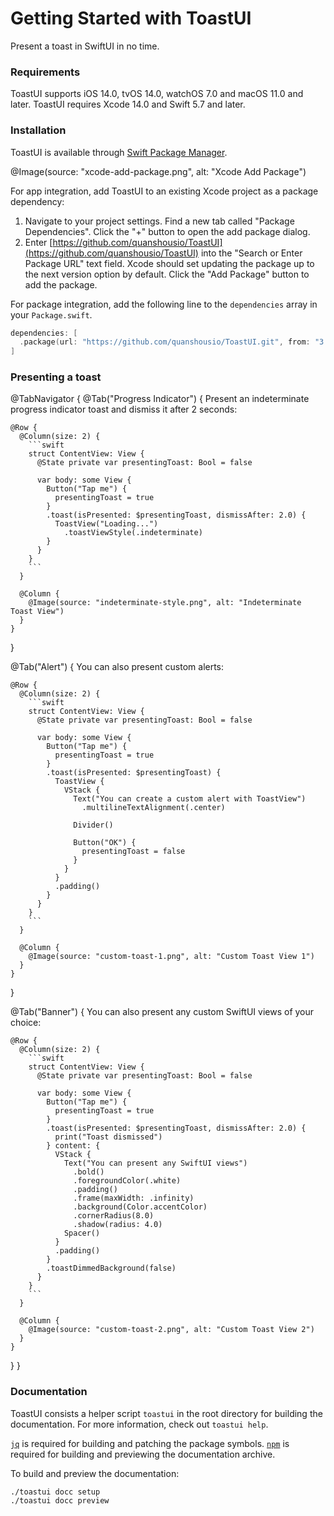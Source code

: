 # Getting Started with ToastUI

Present a toast in SwiftUI in no time.

### Requirements

ToastUI supports iOS 14.0, tvOS 14.0, watchOS 7.0 and macOS 11.0 and later. ToastUI requires Xcode 14.0 and Swift 5.7 and later.

### Installation

ToastUI is available through [Swift Package Manager](https://swift.org/package-manager/).

@Image(source: "xcode-add-package.png", alt: "Xcode Add Package")

For app integration, add ToastUI to an existing Xcode project as a package dependency:

1. Navigate to your project settings. Find a new tab called "Package Dependencies". Click the "+" button to open the add package dialog.
2. Enter [https://github.com/quanshousio/ToastUI](https://github.com/quanshousio/ToastUI) into the "Search or Enter Package URL" text field. Xcode should set updating the package up to the next version option by default. Click the "Add Package" button to add the package.

For package integration, add the following line to the `dependencies` array in your `Package.swift`.

```swift
dependencies: [
  .package(url: "https://github.com/quanshousio/ToastUI.git", from: "3.0.0")
]
```

### Presenting a toast

@TabNavigator {
  @Tab("Progress Indicator") {
    Present an indeterminate progress indicator toast and dismiss it after 2 seconds:

    @Row {
      @Column(size: 2) {
        ```swift
        struct ContentView: View {
          @State private var presentingToast: Bool = false

          var body: some View {
            Button("Tap me") {
              presentingToast = true
            }
            .toast(isPresented: $presentingToast, dismissAfter: 2.0) {
              ToastView("Loading...")
                .toastViewStyle(.indeterminate)
            }
          }
        }
        ```
      }
      
      @Column {
        @Image(source: "indeterminate-style.png", alt: "Indeterminate Toast View")
      }
    }
  }

  @Tab("Alert") {
    You can also present custom alerts:

    @Row {
      @Column(size: 2) {
        ```swift
        struct ContentView: View {
          @State private var presentingToast: Bool = false

          var body: some View {
            Button("Tap me") {
              presentingToast = true
            }
            .toast(isPresented: $presentingToast) {
              ToastView {
                VStack {
                  Text("You can create a custom alert with ToastView")
                    .multilineTextAlignment(.center)

                  Divider()

                  Button("OK") {
                    presentingToast = false
                  }
                }
              }
              .padding()
            }
          }
        }
        ```
      }

      @Column {
        @Image(source: "custom-toast-1.png", alt: "Custom Toast View 1")
      }
    }
  }

  @Tab("Banner") {
    You can also present any custom SwiftUI views of your choice:

    @Row {
      @Column(size: 2) {
        ```swift
        struct ContentView: View {
          @State private var presentingToast: Bool = false

          var body: some View {
            Button("Tap me") {
              presentingToast = true
            }
            .toast(isPresented: $presentingToast, dismissAfter: 2.0) {
              print("Toast dismissed")
            } content: {
              VStack {
                Text("You can present any SwiftUI views")
                  .bold()
                  .foregroundColor(.white)
                  .padding()
                  .frame(maxWidth: .infinity)
                  .background(Color.accentColor)
                  .cornerRadius(8.0)
                  .shadow(radius: 4.0)
                Spacer()
              }
              .padding()
            }
            .toastDimmedBackground(false)
          }
        }
        ```
      }
        
      @Column {
        @Image(source: "custom-toast-2.png", alt: "Custom Toast View 2")
      }
    }
  }
}

### Documentation

ToastUI consists a helper script `toastui` in the root directory for building the documentation. For more information, check out `toastui help`.

[`jq`](https://github.com/stedolan/jq) is required for building and patching the package symbols. [`npm`](https://docs.npmjs.com/downloading-and-installing-node-js-and-npm/) is required for building and previewing the documentation archive.

To build and preview the documentation:

```shell
./toastui docc setup
./toastui docc preview
```
